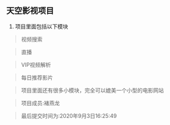 ## 天空影视项目

1. 项目里面包括以下模块

>视频搜索

>直播

>VIP视频解析

>每日推荐影片

>项目里面还有很多小模块，完全可以媲美一个小型的电影网站

>项目成员:褚燕龙

>最后提交时间为:2020年9月3日16:25:49
